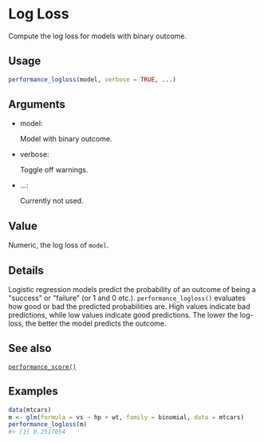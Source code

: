 # Log Loss

Compute the log loss for models with binary outcome.

## Usage

``` r
performance_logloss(model, verbose = TRUE, ...)
```

## Arguments

- model:

  Model with binary outcome.

- verbose:

  Toggle off warnings.

- ...:

  Currently not used.

## Value

Numeric, the log loss of `model`.

## Details

Logistic regression models predict the probability of an outcome of
being a "success" or "failure" (or 1 and 0 etc.).
`performance_logloss()` evaluates how good or bad the predicted
probabilities are. High values indicate bad predictions, while low
values indicate good predictions. The lower the log-loss, the better the
model predicts the outcome.

## See also

[`performance_score()`](https://easystats.github.io/performance/reference/performance_score.md)

## Examples

``` r
data(mtcars)
m <- glm(formula = vs ~ hp + wt, family = binomial, data = mtcars)
performance_logloss(m)
#> [1] 0.2517054
```
